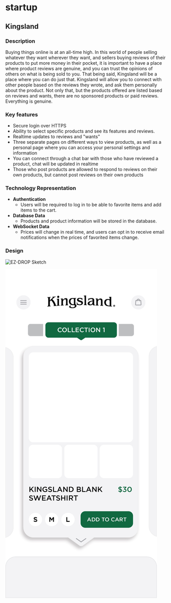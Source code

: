 # startup

## Kingsland
### Description
Buying things online is at an all-time high. In this world of people selling whatever they want wherever they want, and sellers buying reviews of their products to put more money in their pocket, it is important to have a place where product reviews are genuine, and you can trust the opinions of others on what is being sold to you. That being said, Kingsland will be a place where you can do just that. Kingsland will allow you to connect with other people based on the reviews they wrote, and ask them personally about the product. Not only that, but the products offered are listed based on reviews and wants, there are no sponsored products or paid reviews. Everything is genuine.

### Key features

- Secure login over HTTPS
- Ability to select specific products and see its features and reviews.
- Realtime updates to reviews and "wants"
- Three separate pages on different ways to view products, as well as a personal page where you can access your personal settings and information
- You can connect through a chat bar with those who have reviewed a product, chat will be updated in realtime
- Those who post products are allowed to respond to reviews on their own products, but cannot post reviews on their own products

### Technology Representation
- **Authentication**
  - Users will be required to log in to be able to favorite items and add items to the cart.
- **Database Data**
  - Products and product information will be stored in the database.
- **WebSocket Data**
  - Prices will change in real time, and users can opt in to receive email notifications when the prices of favorited items change.

### Design 

![EZ-DROP Sketch](ez_drop_mock.png)

![kingslandui](kingslandui.jpeg)
